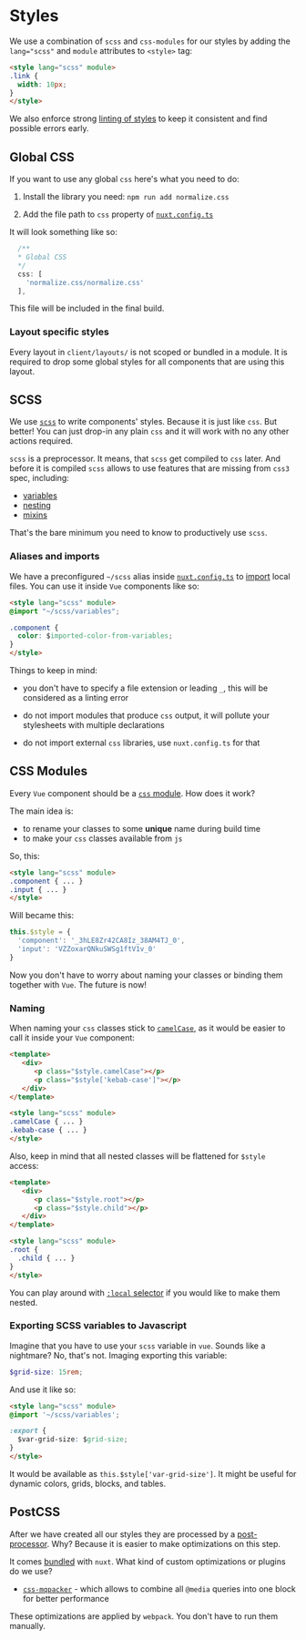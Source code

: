 # Styles

We use a combination of `scss` and `css-modules` for our styles
by adding the `lang="scss"` and `module` attributes to `<style>` tag:

```html
<style lang="scss" module>
.link {
  width: 10px;
}
</style>
```

We also enforce strong [linting of styles](linting.md#styles)
to keep it consistent and find possible errors early.

## Global CSS

If you want to use any global `css` here's what you need to do:

1. Install the library you need: `npm run add normalize.css`

2. Add the file path to `css`
   property of [`nuxt.config.ts`](configuration.md#nuxt-config-js)

It will look something like so:

```js
  /**
  * Global CSS
  */
  css: [
    'normalize.css/normalize.css'
  ],
```

This file will be included in the final build.

### Layout specific styles

Every layout in `client/layouts/` is not scoped or bundled in a module.
It is required to drop some global styles for all components that are using
this layout.

## SCSS

We use [`scss`](https://sass-lang.com/guide) to write components' styles.
Because it is just like `css`. But better!
You can just drop-in any plain `css` and
it will work with no any other actions required.

`scss` is a preprocessor. It means, that `scss` get compiled to `css` later.
And before it is compiled `scss` allows to use features that are missing
from `css3` spec, including:

- [variables](https://sass-lang.com/guide#topic-2)
- [nesting](https://sass-lang.com/guide#topic-3)
- [mixins](https://sass-lang.com/guide#topic-6)

That's the bare minimum you need to know to productively use `scss`.

### Aliases and imports

We have a preconfigured `~/scss` alias
inside [`nuxt.config.ts`](configuration.md#nuxt-config-js)
to [import](https://sass-lang.com/guide#topic-5) local files.
You can use it inside `Vue` components like so:

```html
<style lang="scss" module>
@import "~/scss/variables";

.component {
  color: $imported-color-from-variables;
}
</style>
```

Things to keep in mind:

- you don't have to specify a file extension or leading `_`,
  this will be considered as a linting error

- do not import modules that produce `css` output,
  it will pollute your stylesheets with multiple declarations

- do not import external `css` libraries, use `nuxt.config.ts` for that

## CSS Modules

Every `Vue` component should
be a [`css` module](https://github.com/css-modules/css-modules).
How does it work?

The main idea is:

- to rename your classes to some **unique** name during build time
- to make your `css` classes available from `js`

So, this:

```html
<style lang="scss" module>
.component { ... }
.input { ... }
</style>
```

Will became this:

```js
this.$style = {
  'component': '_3hLE8Zr42CA8Iz_38AM4TJ_0',
  'input': 'VZZoxarQNkuSWSg1ftV1v_0'
}
```

Now you don't have to worry about naming your classes or
binding them together with `Vue`. The future is now!

### Naming

When naming your `css` classes stick to [`camelCase`](https://github.com/css-modules/css-modules#naming),
as it would be easier to call it inside your `Vue` component:

```html
<template>
   <div>
      <p class="$style.camelCase"></p>
      <p class="$style['kebab-case']"></p>
   </div>
</template>

<style lang="scss" module>
.camelCase { ... }
.kebab-case { ... }
</style>
```

Also, keep in mind that all nested classes will
be flattened for `$style` access:

```html
<template>
   <div>
      <p class="$style.root"></p>
      <p class="$style.child"></p>
   </div>
</template>

<style lang="scss" module>
.root {
  .child { ... }
}
</style>
```

You can play around with
[`:local` selector](https://github.com/css-modules/css-modules#exceptions)
if you would like to make them nested.

### Exporting SCSS variables to Javascript

Imagine that you have to use your `scss` variable in `vue`.
Sounds like a nightmare? No, that's not. Imaging exporting this variable:

```scss
$grid-size: 15rem;
```

And use it like so:

```html
<style lang="scss" module>
@import '~/scss/variables';

:export {
  $var-grid-size: $grid-size;
}
</style>
```

It would be available as `this.$style['var-grid-size']`.
It might be useful for dynamic colors, grids, blocks, and tables.

## PostCSS

After we have created all our styles
they are processed by a [post-processor](https://github.com/postcss/postcss).
Why? Because it is easier to make optimizations on this step.

It comes [bundled](https://nuxtjs.org/api/configuration-build#postcss)
with `nuxt`.
What kind of custom optimizations or plugins do we use?

- [`css-mqpacker`](https://www.npmjs.com/package/css-mqpacker) - which allows
  to combine all `@media` queries into one block for better performance

These optimizations are applied by `webpack`.
You don't have to run them manually.
